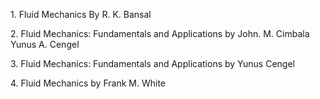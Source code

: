 <p>1. Fluid Mechanics By R. K. Bansal </p>
<p>2. Fluid Mechanics: Fundamentals and Applications by John. M. Cimbala Yunus A. Cengel </p>
<p>3. Fluid Mechanics: Fundamentals and Applications by Yunus Cengel</p>
<p>4. Fluid Mechanics by Frank M. White</p>